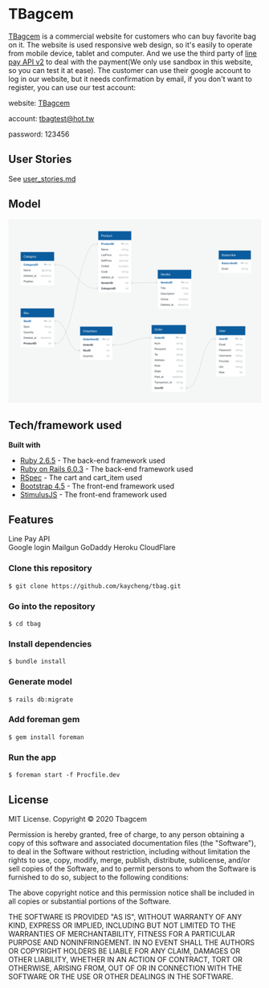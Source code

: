 # TBagcem

[TBagcem](http://www.tbagcem.com) is a commercial website for customers who can buy favorite bag on it. The website is used responsive web design, so it's easily to operate from mobile device, tablet and computer. And we use the third party of [line pay API v2](https://pay.line.me/tw/developers/main/main?locale=en_US) to deal with the payment(We only use sandbox in this website, so you can test it at ease). The customer can use their google account to log in our website, but it needs confirmation by email, if you don't want to register, you can use our test account:

website: [TBagcem](http://www.tbagcem.com)  

account: tbagtest@hot.tw  

password: 123456  


## User Stories

See [user_stories.md](/user_stories.md)

## Model

![image](https://github.com/kaycheng/tbag/blob/main/RWD.png)

## Tech/framework used

**Built with**

* [Ruby 2.6.5](https://www.ruby-lang.org/en/) - The back-end framework used
* [Ruby on Rails 6.0.3](http://rubyonrails.org/) - The back-end framework used
* [RSpec](https://rspec.info) - The cart and cart_item used
* [Bootstrap 4.5](https://getbootstrap.com/) - The front-end framework used
* [StimulusJS](https://stimulusjs.org) - The front-end framework used

## Features

Line Pay API  
Google login
Mailgun
GoDaddy
Heroku
CloudFlare


### Clone this repository
```
$ git clone https://github.com/kaycheng/tbag.git
```
### Go into the repository
```
$ cd tbag
```
### Install dependencies
```
$ bundle install
```
### Generate model
```
$ rails db:migrate
```
### Add foreman gem
```
$ gem install foreman
```
### Run the app
```
$ foreman start -f Procfile.dev
```
 

## License

MIT License. Copyright © 2020 Tbagcem

Permission is hereby granted, free of charge, to any person obtaining a copy of this software and associated documentation files (the "Software"), to deal in the Software without restriction, including without limitation the rights to use, copy, modify, merge, publish, distribute, sublicense, and/or sell copies of the Software, and to permit persons to whom the Software is furnished to do so, subject to the following conditions:

The above copyright notice and this permission notice shall be included in all copies or substantial portions of the Software.

THE SOFTWARE IS PROVIDED "AS IS", WITHOUT WARRANTY OF ANY KIND, EXPRESS OR IMPLIED, INCLUDING BUT NOT LIMITED TO THE WARRANTIES OF MERCHANTABILITY, FITNESS FOR A PARTICULAR PURPOSE AND NONINFRINGEMENT. IN NO EVENT SHALL THE AUTHORS OR COPYRIGHT HOLDERS BE LIABLE FOR ANY CLAIM, DAMAGES OR OTHER LIABILITY, WHETHER IN AN ACTION OF CONTRACT, TORT OR OTHERWISE, ARISING FROM, OUT OF OR IN CONNECTION WITH THE SOFTWARE OR THE USE OR OTHER DEALINGS IN THE SOFTWARE.
